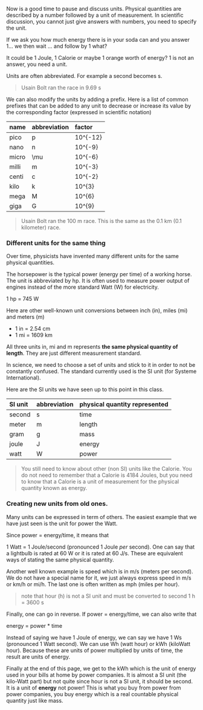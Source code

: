 Now is a good time to pause and discuss units. Physical quantities are described by a number followed by a unit of measurement. In scientific discussion, you cannot just give answers with numbers, you need to specify the unit.

If we ask you how much energy there is in your soda can and you answer 1... we then wait ... and follow by 1 what?

It could be 1 Joule, 1 Calorie or maybe 1 orange worth of energy? 1 is not an answer, you need a unit.

Units are often abbreviated. For example a second becomes s.

> Usain Bolt ran the race in 9.69 s

We can also modify the units by adding a prefix. Here is a list of common prefixes that can be added to any unit to decrease or increase its value by the corresponding factor \(expressed in scientific notation\)

| name | abbreviation | factor |
| :--- | :--- | :--- |
| pico | p | <lrn-math>10^{-12}</lrn-math> |
| nano | n | <lrn-math>10^{-9}</lrn-math> |
| micro | <lrn-math>\mu</lrn-math> | <lrn-math>10^{-6}</lrn-math> |
| milli | m | <lrn-math>10^{-3}</lrn-math> |
| centi | c | <lrn-math>10^{-2}</lrn-math> |
| kilo | k | <lrn-math>10^{3}</lrn-math> |
| mega | M | <lrn-math>10^{6}</lrn-math> |
| giga | G | <lrn-math>10^{9}</lrn-math> |

> Usain Bolt ran the 100 m race. This is the same as the 0.1 km \(0.1 kilometer\) race.

### Different units for the same thing

Over time, physicists have invented many different units for the same physical quantities.

The horsepower is the typical power \(energy per time\) of a working horse. The unit is abbreviated by hp. It is often used to measure power output of engines instead of the more standard Watt \(W\) for electricity.

1 hp = 745 W

Here are other well-known unit conversions between inch \(in\), miles \(mi\) and meters \(m\)

* 1 in = 2.54 cm
* 1 mi = 1609 km

All three units in, mi and m represents **the same physical quantity of length**. They are just different measurement standard.

In science, we need to choose a set of units and stick to it in order to not be constantly confused.  The standard currently used is the SI unit \(for Systeme International\).

Here are the SI units we have seen up to this point in this class.

| SI unit | abbreviation | physical quantity represented |
| :--- | :--- | :--- |
| second | s | time |
| meter | m | length |
| gram | g | mass |
| joule | J | energy |
| watt | W | power |

> You still need to know about other \(non SI\) units like the Calorie. You do not need to remember that a Calorie is 4184 Joules, but you need to know that a Calorie is a unit of measurement for the physical quantity known as energy.

### Creating new units from old ones.

Many units can be expressed in term of others. The easiest example that we have just seen is the unit for power the Watt.

Since power = energy/time, it means that

1 Watt = 1 Joule/second  \(pronounced 1 Joule _per_ second\). One can say that a lightbulb is rated at 60 W or it is rated at 60 J/s. These are equivalent ways of stating the same physical quantity.

Another well known example is speed which is in m/s \(meters per second\). We do not have a special name for it, we just always express speed in m/s or km/h or mi/h. The last one is often written as mph \(miles per hour\).

> note that hour \(h\) is not a SI unit and must be converted to second 1 h = 3600 s

Finally, one can go in reverse. If power = energy/time, we can also write that

energy = power \* time

Instead of saying we have 1 Joule of energy, we can say we have 1 Ws \(pronounced 1 Watt second\).  We can use Wh \(watt hour\) or kWh \(kiloWatt hour\). Because these are units of power multiplied by units of time, the result are units of energy.

Finally at the end of this page, we get to the kWh which is the unit of energy used in your bills at home by power companies. It is almost a SI unit \(the kilo-Watt part\) but not quite since hour is not a SI unit, it should be second. It is a unit of **energy** not power! This is what you buy from power from power companies, you buy energy which is a real countable physical quantity just like mass.

